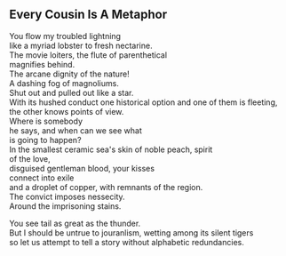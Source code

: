 Every Cousin Is A Metaphor
--------------------------
You flow my troubled lightning  
like a myriad lobster to fresh nectarine.  
The movie loiters, the flute of parenthetical  
magnifies behind.  
The arcane dignity of the nature!  
A dashing fog of magnoliums.  
Shut out and pulled out like a star.  
With its hushed conduct one historical option and one of them is fleeting,  
the other knows points of view.  
Where is somebody  
he says, and when can we see what  
is going to happen?  
In the smallest ceramic sea's skin of noble peach, spirit  
of the love,  
disguised gentleman blood, your kisses  
connect into exile  
and a droplet of copper, with remnants of the region.  
The convict imposes nessecity.  
Around the imprisoning stains.  
  
You see tail as great as the thunder.  
But I should be untrue to jouranlism, wetting among its silent tigers  
so let us attempt to tell a story without alphabetic redundancies.  
